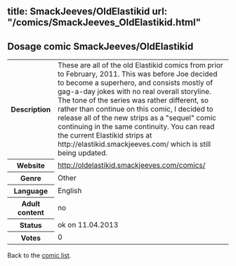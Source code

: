 title: SmackJeeves/OldElastikid
url: "/comics/SmackJeeves_OldElastikid.html"
---
Dosage comic SmackJeeves/OldElastikid
-----------------------------------------

<table class="comicinfo">
<tr>
<th>Description</th><td>These are all of the old Elastikid comics from prior to February, 2011. This was before Joe decided to become a superhero, and consists mostly of gag-a-day jokes with no real overall storyline. The tone of the series was rather different, so rather than continue on this comic, I decided to release all of the new strips as a &quot;sequel&quot; comic continuing in the same continuity. You can read the current Elastikid strips at http://elastikid.smackjeeves.com/ which is still being updated.</td>
</tr>
<tr>
<th>Website</th><td><a href="http://oldelastikid.smackjeeves.com/comics/">http://oldelastikid.smackjeeves.com/comics/</a></td>
</tr>
<tr>
<th>Genre</th><td>Other</td>
</tr>
<tr>
<th>Language</th><td>English</td>
</tr>
<tr>
<th>Adult content</th><td>no</td>
</tr>
<tr>
<th>Status</th><td>ok on 11.04.2013</td>
</tr>
<tr>
<th>Votes</th><td>0</div></td>
</tr>
</table>

Back to the [comic list](../comic-index.html).
